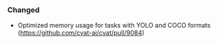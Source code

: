 ### Changed

- Optimized memory usage for tasks with YOLO and COCO formats
  (<https://github.com/cvat-ai/cvat/pull/9084>)
